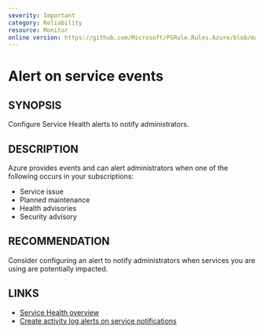 ```yaml
---
severity: Important
category: Reliability
resource: Monitor
online version: https://github.com/Microsoft/PSRule.Rules.Azure/blob/master/docs/rules/en/Azure.Monitor.ServiceHealth.md
---
```


# Alert on service events

## SYNOPSIS

Configure Service Health alerts to notify administrators.

## DESCRIPTION

Azure provides events and can alert administrators when one of the following occurs in your subscriptions:

- Service issue
- Planned maintenance
- Health advisories
- Security advisory

## RECOMMENDATION

Consider configuring an alert to notify administrators when services you are using are potentially impacted.

## LINKS

- [Service Health overview](https://docs.microsoft.com/en-us/azure/service-health/service-health-overview)
- [Create activity log alerts on service notifications](https://docs.microsoft.com/en-us/azure/service-health/alerts-activity-log-service-notifications)
